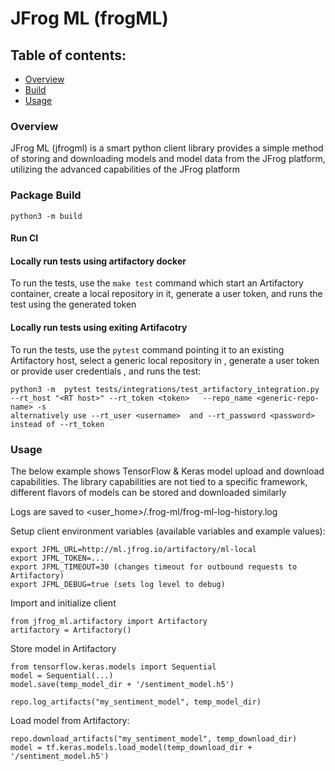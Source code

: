 # JFrog ML (frogML)

## Table of contents:

- [Overview](#Overview)
- [Build](#Build)
- [Usage](#Usage)

### Overview

JFrog ML (jfrogml) is a smart python client library provides a simple method of storing and downloading models and model
data from the JFrog platform, utilizing the advanced capabilities of the JFrog platform

### Package Build
```
python3 -m build
```
#### Run CI

#### Locally run tests using artifactory docker 

To run the tests, use the ```make test``` command which start an Artifactory container, create a local repository in
it, generate a user token, and runs the test using the generated token

#### Locally run tests using exiting Artifacotry

To run the tests, use the ```pytest``` command pointing it to an existing Artifactory host, select a generic local repository in
, generate a user token or provide user credentials , and runs the test:
```
python3 -m  pytest tests/integrations/test_artifactory_integration.py  --rt_host "<RT host>" --rt_token <token>   --repo_name <generic-repo-name> -s
alternatively use --rt_user <username>  and --rt_password <password> instead of --rt_token
```


### Usage

The below example shows TensorFlow & Keras model upload and download capabilities. The library capabilities are not tied
to a specific framework, different flavors of models can be stored and downloaded similarly

Logs are saved to <user_home>/.frog-ml/frog-ml-log-history.log

Setup client environment variables (available variables and example values):

```angular2html
export JFML_URL=http://ml.jfrog.io/artifactory/ml-local
export JFML_TOKEN=...
export JFML_TIMEOUT=30 (changes timeout for outbound requests to Artifactory)
export JFML_DEBUG=true (sets log level to debug)
```

Import and initialize client

```
from jfrog_ml.artifactory import Artifactory
artifactory = Artifactory()
```

Store model in Artifactory

```
from tensorflow.keras.models import Sequential
model = Sequential(...)
model.save(temp_model_dir + '/sentiment_model.h5')

repo.log_artifacts("my_sentiment_model", temp_model_dir)
```

Load model from Artifactory:

```
repo.download_artifacts("my_sentiment_model", temp_download_dir)
model = tf.keras.models.load_model(temp_download_dir + '/sentiment_model.h5')
```
